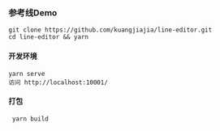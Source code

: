 ### 参考线Demo ###

```shell
git clone https://github.com/kuangjiajia/line-editor.git
cd line-editor && yarn
```

#### 开发环境

```shell
yarn serve
访问 http://localhost:10001/
```

#### 打包

```shell
 yarn build
```







